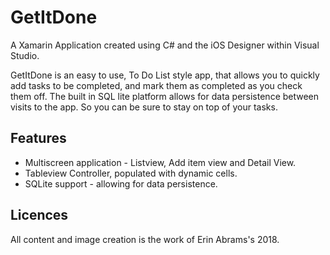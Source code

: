 # GetItDone

A Xamarin Application created using C# and the iOS Designer within Visual Studio.

GetItDone is an easy to use, To Do List style app, that allows you to quickly add tasks to be completed, and mark them as completed as you check them off. The built in SQL lite platform allows for data persistence between visits to the app. So you can be sure to stay on top of your tasks.

## Features
- Multiscreen application - Listview, Add item view and Detail View.
- Tableview Controller, populated with dynamic cells.
- SQLite support - allowing for data persistence.

## Licences
All content and image creation is the work of Erin Abrams's 2018.
